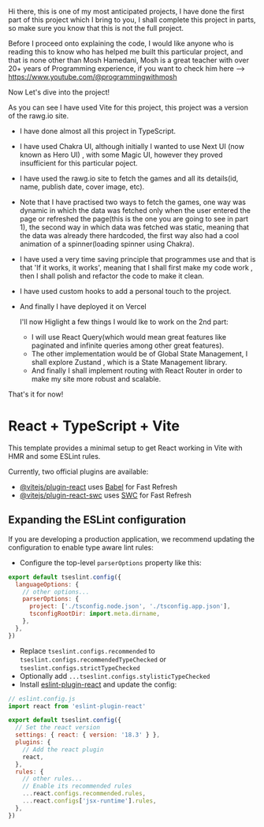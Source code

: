 Hi there, this is one of my most anticipated projects, I have done the first part of this project which I bring to you, I shall complete this project in parts, so make sure you know that this is not the full project.

Before I proceed onto explaining the code,  I would like anyone who is reading this to know who has helped me built this particular project, and that is none other than Mosh Hamedani, Mosh is a great teacher with over 20+ years of Programming experience, if you want to check him here --> https://www.youtube.com/@programmingwithmosh

Now Let's dive into the project!

As you can see I have used Vite for this project, this project was a version of the rawg.io site.
- I have done almost all this project in TypeScript.
- I have used Chakra UI, although initially I wanted to use Next UI (now known as Hero UI) , with some Magic UI, however they proved insufficient for this particular poject.
- I have used the rawg.io site to fetch the games and all its details(id, name, publish  date, cover image, etc).
- Note that I have practised two ways to fetch the games, one way was dynamic in which the data was fetched only when the user entered the page or refreshed the page(this is the one you are going to see in part 1), the second way in which data was fetched was static, meaning that the data was already there hardcoded, the first way also had a cool animation of a spinner(loading spinner using Chakra).
- I have used a very time saving principle that programmes use and that is that 'If it works, it works', meaning that I shall first make my code work , then I shall polish and refactor the code to make it clean.
- I have used custom hooks to add a personal touch to the project.
- And finally I have deployed it on Vercel

  I'll now Higlight a few things I would lke to work on the 2nd part:
  - I will use React Query(which would mean great features like paginated and infinite queries among other great features).
  - The other implementation would be of Global State Management, I shall explore Zustand , which is a State Management library.
  - And finally I shall implement routing with React Router in order to make my site more robust and scalable.
 
That's it for now!

# React + TypeScript + Vite

This template provides a minimal setup to get React working in Vite with HMR and some ESLint rules.

Currently, two official plugins are available:

- [@vitejs/plugin-react](https://github.com/vitejs/vite-plugin-react/blob/main/packages/plugin-react/README.md) uses [Babel](https://babeljs.io/) for Fast Refresh
- [@vitejs/plugin-react-swc](https://github.com/vitejs/vite-plugin-react-swc) uses [SWC](https://swc.rs/) for Fast Refresh

## Expanding the ESLint configuration

If you are developing a production application, we recommend updating the configuration to enable type aware lint rules:

- Configure the top-level `parserOptions` property like this:

```js
export default tseslint.config({
  languageOptions: {
    // other options...
    parserOptions: {
      project: ['./tsconfig.node.json', './tsconfig.app.json'],
      tsconfigRootDir: import.meta.dirname,
    },
  },
})
```

- Replace `tseslint.configs.recommended` to `tseslint.configs.recommendedTypeChecked` or `tseslint.configs.strictTypeChecked`
- Optionally add `...tseslint.configs.stylisticTypeChecked`
- Install [eslint-plugin-react](https://github.com/jsx-eslint/eslint-plugin-react) and update the config:

```js
// eslint.config.js
import react from 'eslint-plugin-react'

export default tseslint.config({
  // Set the react version
  settings: { react: { version: '18.3' } },
  plugins: {
    // Add the react plugin
    react,
  },
  rules: {
    // other rules...
    // Enable its recommended rules
    ...react.configs.recommended.rules,
    ...react.configs['jsx-runtime'].rules,
  },
})
```
